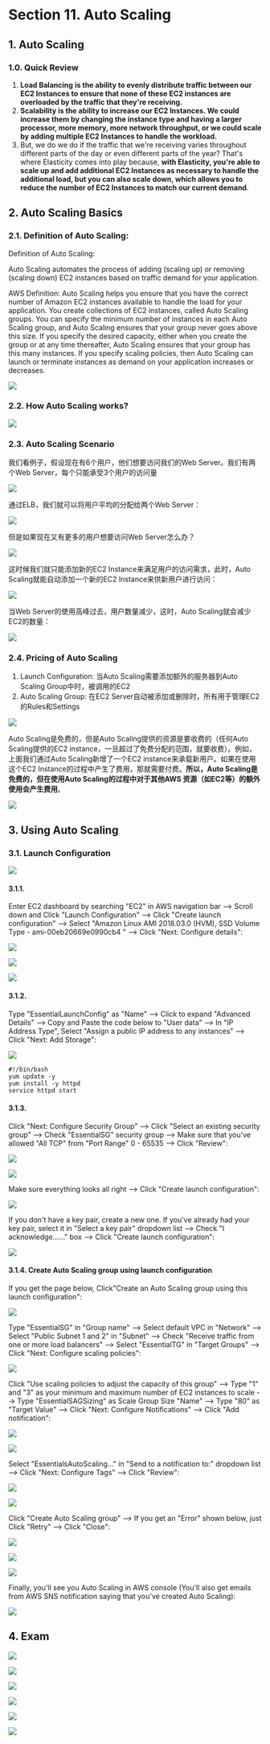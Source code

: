 # Section 11. Auto Scaling

## 1. Auto Scaling

### 1.0. Quick Review

1. **Load Balancing** **is the ability to evenly distribute traffic between our EC2 Instances to ensure that none of these EC2 instances are overloaded by the traffic that they're receiving.**
2. **Scalability is the ability to increase our EC2 Instances. We could increase them by changing the instance type and having a larger processor, more memory, more network throughput, or we could scale by adding multiple EC2 Instances to handle the workload.** 
3. But, we do we do if the traffic that we're receiving varies throughout different parts of the day or even different parts of the year? That's where Elasticity comes into play because, **with Elasticity, you're able to scale up and add additional EC2 Instances as necessary to handle the additional load, but you can also scale down, which allows you to reduce the number of EC2 Instances to match our current demand**.

## 2. Auto Scaling Basics

### 2.1. Definition of Auto Scaling:

Definition of Auto Scaling:

Auto Scaling automates the process of adding \(scaling up\) or removing \(scaling down\) EC2 instances based on traffic demand for your application.

AWS Definition: Auto Scaling helps you ensure that you have the correct number of Amazon EC2 instances available to handle the load for your application. You create collections of EC2 instances, called Auto Scaling groups. You can specify the minimum number of instances in each Auto Scaling group,  and Auto Scaling ensures that your group never goes above this size. If you specify the desired capacity, either when you create the group or at any time thereafter, Auto Scaling ensures that your group has this many instances. If you specify scaling policies, then Auto Scaling can launch or terminate instances as demand on your application increases or decreases.

![](../.gitbook/assets/image%20%28176%29.png)

### 2.2. How Auto Scaling works?

![](../.gitbook/assets/image%20%28192%29.png)

### 2.3. Auto Scaling Scenario

我们看例子，假设现在有6个用户，他们想要访问我们的Web Server。我们有两个Web Server，每个只能承受3个用户的访问量

![](../.gitbook/assets/image%20%28615%29.png)

通过ELB，我们就可以将用户平均的分配给两个Web Server：

![](../.gitbook/assets/image%20%28440%29.png)

但是如果现在又有更多的用户想要访问Web Server怎么办？

![](../.gitbook/assets/image%20%28394%29.png)

这时候我们就只能添加新的EC2 Instance来满足用户的访问需求，此时，Auto Scaling就能自动添加一个新的EC2 Instance来供新用户进行访问：

![](../.gitbook/assets/image%20%28536%29.png)

当Web Server的使用高峰过去，用户数量减少，这时，Auto Scaling就会减少EC2的数量：

![](../.gitbook/assets/image%20%28634%29.png)

### 2.4. Pricing of Auto Scaling

1. Launch Configuration: 当Auto Scaling需要添加额外的服务器到Auto Scaling Group中时，被调用的EC2
2. Auto Scaling Group: 在EC2 Server自动被添加或删除时，所有用于管理EC2的Rules和Settings

![](../.gitbook/assets/image%20%28165%29.png)

Auto Scaling是免费的，但是Auto Scaling提供的资源是要收费的（任何Auto Scaling提供的EC2 instance，一旦超过了免费分配的范围，就要收费）。例如，上面我们通过Auto Scaling新增了一个EC2 instance来承载新用户。如果在使用这个EC2 Instance的过程中产生了费用，那就需要付费。**所以，Auto Scaling是免费的，但在使用Auto Scaling的过程中对于其他AWS 资源（如EC2等）的额外使用会产生费用**。

![](../.gitbook/assets/image%20%2836%29.png)

## 3. Using Auto Scaling

### 3.1. Launch Configuration

![](../.gitbook/assets/image%20%2899%29.png)

#### 3.1.1.

Enter EC2 dashboard by searching "EC2" in AWS navigation bar --&gt; Scroll down and Click "Launch Configuration" --&gt; Click "Create launch configuration" --&gt; Select "Amazon Linux AMI 2018.03.0 \(HVM\), SSD Volume Type - ami-00eb20669e0990cb4" --&gt; Click "Next: Configure details":

![](../.gitbook/assets/image%20%28630%29.png)

![](../.gitbook/assets/image%20%28185%29.png)

![](../.gitbook/assets/image%20%2887%29.png)

#### 3.1.2.

Type "EssentialLaunchConfig" as "Name" --&gt; Click to expand "Advanced Details" --&gt; Copy and Paste the code below to "User data" --&gt; In "IP Address Type", Select "Assign a public IP address to any instances" --&gt; Click "Next: Add Storage":

![](../.gitbook/assets/image%20%28285%29.png)

```text
#!/bin/bash
yum update -y
yum install -y httpd
service httpd start
```

#### 3.1.3. 

Click "Next: Configure Security Group" --&gt; Click "Select an existing security group" --&gt; Check "EssentialSG" security group --&gt; Make sure that you've allowed "All TCP" from "Port Range" 0 - 65535 --&gt; Click "Review":

![](../.gitbook/assets/image%20%28411%29.png)

![](../.gitbook/assets/image%20%28355%29.png)

Make sure everything looks all right --&gt; Click "Create launch configuration":

![](../.gitbook/assets/image%20%28322%29.png)

If you don't have a key pair, create a new one. If you've already had your key pair, select it in "Select a key pair" dropdown list --&gt; Check "I acknowledge......" box --&gt; Click "Create launch configuration":

![](../.gitbook/assets/image%20%28130%29.png)

#### 3.1.4. Create Auto Scaling group using launch configuration

If you get the page below, Click"Create an Auto Scaling group using this launch configuration":

![](../.gitbook/assets/image%20%28346%29.png)

Type "EssentialSG" in "Group name" --&gt; Select default VPC in "Network" --&gt; Select "Public Subnet 1 and 2" in "Subnet" --&gt; Check "Receive traffic from one or more load balancers" --&gt; Select "EssentialTG" in "Target Groups" --&gt; Click "Next: Configure scaling policies":

![](../.gitbook/assets/image%20%28736%29.png)

Click "Use scaling policies to adjust the capacity of this group" --&gt; Type "1" and "3" as your minimum and maximum number of EC2 instances to scale --&gt; Type "EssentialSAGSizing" as Scale Group Size "Name" --&gt; Type "80" as "Target Value" --&gt; Click "Next: Configure Notifications"  --&gt; Click "Add notification":

![](../.gitbook/assets/image%20%28457%29.png)

![](../.gitbook/assets/image%20%28674%29.png)

Select "EssentialsAutoScaling..." in "Send to a notification to:" dropdown list --&gt; Click "Next: Configure Tags" --&gt; Click "Review":

![](../.gitbook/assets/image%20%2835%29.png)

![](../.gitbook/assets/image%20%28565%29.png)

Click "Create Auto Scaling group" --&gt; If you get an "Error" shown below, just Click "Retry" --&gt; Click "Close":

![](../.gitbook/assets/image%20%28564%29.png)

![](../.gitbook/assets/image%20%2855%29.png)

![](../.gitbook/assets/image%20%2815%29.png)

Finally, you'll see you Auto Scaling in AWS console \(You'll also get emails from AWS SNS notification saying that you've created Auto Scaling\):

![](../.gitbook/assets/image%20%2850%29.png)

## 4. Exam

![](../.gitbook/assets/image%20%2885%29.png)

![](../.gitbook/assets/image%20%2843%29.png)

![](../.gitbook/assets/image%20%28635%29.png)

![](../.gitbook/assets/image%20%28486%29.png)

![](../.gitbook/assets/image%20%28705%29.png)

![](../.gitbook/assets/image%20%28569%29.png)














